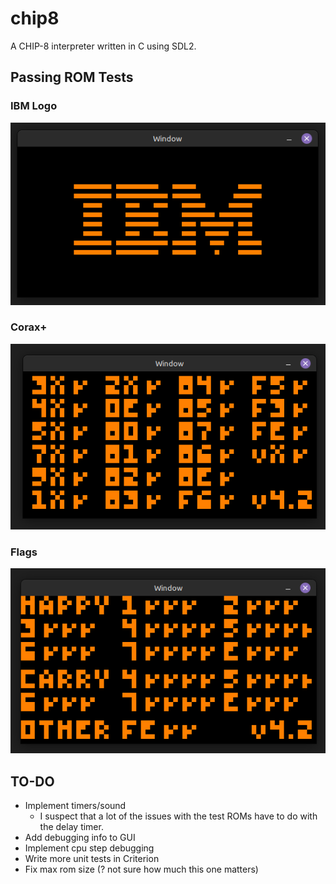 # chip8
A CHIP-8 interpreter written in C using SDL2.

## Passing ROM Tests
### IBM Logo
![IBM Logo](screenshots/IBM.png)

### Corax+
![Corax+](screenshots/3corax.png)

### Flags
![Flags](screenshots/4flags.png)


## TO-DO
* Implement timers/sound
    * I suspect that a lot of the issues with the test ROMs have to do with the delay timer.
* Add debugging info to GUI
* Implement cpu step debugging
* Write more unit tests in Criterion
* Fix max rom size (? not sure how much this one matters)